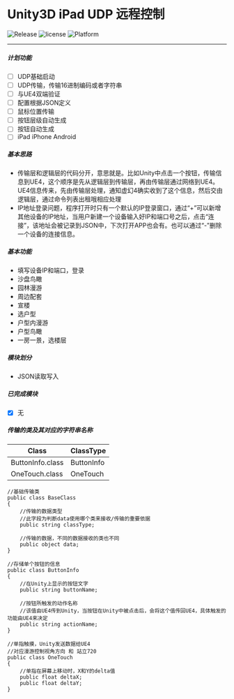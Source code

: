 # Unity3D iPad UDP 远程控制
![Release](https://img.shields.io/badge/Release-Ver1.0.0-green.svg) ![license](https://img.shields.io/badge/License-MIT-blue.svg) ![Platform](https://img.shields.io/badge/Platform-iOS丨Android-blueviolet.svg)

---

##### 计划功能
- [ ] UDP基础启动
- [ ] UDP传输，传输16进制编码或者字符串
- [ ] 与UE4双端验证
- [ ] 配置根据JSON定义
- [ ] 鼠标位置传输
- [ ] 按钮层级自动生成
- [ ] 按钮自动生成
- [ ] iPad iPhone Android

##### 基本思路
- 传输层和逻辑层的代码分开，意思就是。比如Unity中点击一个按钮，传输信息到UE4，这个顺序是先从逻辑层到传输层，再由传输层通过网络到UE4。UE4信息传来，先由传输层处理，通知虚幻4确实收到了这个信息，然后交由逻辑层，通过命令列表出租哦相应处理
- IP地址登录问题，程序打开时只有一个默认的IP登录窗口，通过“+”可以新增其他设备的IP地址，当用户新建一个设备输入好IP和端口号之后，点击“连接”，该地址会被记录到JSON中，下次打开APP也会有。也可以通过“-”删除一个设备的连接信息。

##### 基本功能
- 填写设备IP和端口，登录
- 沙盘鸟瞰
- 园林漫游
- 周边配套
- 宣楼
- 选户型
- 户型内漫游
- 户型鸟瞰
- 一房一景，选楼层

##### 模块划分
- JSON读取写入

##### 已完成模块
- [x] 无


##### 传输的类及其对应的字符串名称
|Class|ClassType|
|---|---|
|ButtonInfo.class|ButtonInfo|
|OneTouch.class|OneTouch|

```
//基础传输类
public class BaseClass
{
    //传输的数据类型
    //此字段为判断data使用哪个类来接收/传输的重要依据
    public string classType;

    //传输的数据，不同的数据接收的类也不同
    public object data;
}

//存储单个按钮的信息
public class ButtonInfo
{
    //在Unity上显示的按钮文字
    public string buttonName;

    //按钮所触发的动作名称
    //该值由UE4传到Unity，当按钮在Unity中被点击后，会将这个值传回UE4，具体触发的功能由UE4来决定
    public string actionName;
}

//单指触摸，Unity发送数据给UE4
//对应漫游控制视角方向 和 站立720
public class OneTouch
{
    //单指在屏幕上移动时，X和Y的delta值
    public float deltaX;
    public float deltaY;
}
```